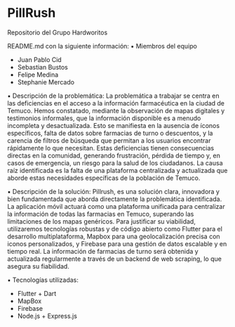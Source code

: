# PillRush
Repositorio del Grupo Hardworitos


README.md con la siguiente información:
▪ Miembros del equipo
 - Juan Pablo Cid
 - Sebastian Bustos
 - Felipe Medina
 - Stephanie Mercado
   
▪ Descripción de la problemática:
La problemática a trabajar se centra en las deficiencias en el acceso a la información farmacéutica en la ciudad de Temuco. Hemos constatado, mediante la observación de mapas digitales y testimonios informales, que la información disponible es a menudo incompleta y desactualizada. Esto se manifiesta en la ausencia de íconos específicos, falta de datos sobre farmacias de turno o descuentos, y la carencia de filtros de búsqueda que permitan a los usuarios encontrar rápidamente lo que necesitan. Estas deficiencias tienen consecuencias directas en la comunidad, generando frustración, pérdida de tiempo y, en casos de emergencia, un riesgo para la salud de los ciudadanos. La causa raíz identificada es la falta de una plataforma centralizada y actualizada que aborde estas necesidades específicas de la población de Temuco.

▪ Descripción de la solución: 
Pillrush, es una solución clara, innovadora y bien fundamentada que aborda directamente la problemática identificada. La aplicación móvil actuará como una plataforma unificada para centralizar la información de todas las farmacias en Temuco, superando las limitaciones de los mapas genéricos. Para justificar su viabilidad, utilizaremos tecnologías robustas y de código abierto como Flutter para el desarrollo multiplataforma, Mapbox para una geolocalización precisa con iconos personalizados, y Firebase para una gestión de datos escalable y en tiempo real. La información de farmacias de turno será obtenida y actualizada regularmente a través de un backend de web scraping, lo que asegura su fiabilidad.

▪ Tecnologías utilizadas: 
 - Flutter + Dart
 - MapBox
 - Firebase
 - Node.js + Express.js
